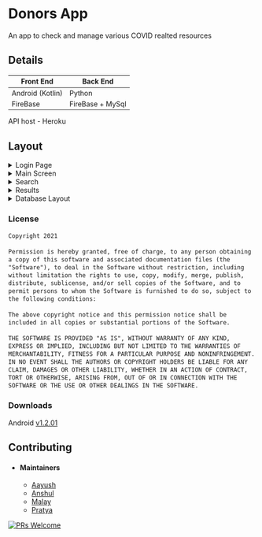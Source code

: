 # Donors App
An app to check and manage various COVID realted resources

## Details

| Front End  | Back End |
| ------------- | ------------- |
| Android (Kotlin)  | Python  |
| FireBase  | FireBase + MySql  |

API host - Heroku

## Layout
<details><summary>Login Page</summary>

![](/assets/images/login.png)

</details>

<details><summary>Main Screen</summary>

![](/assets/images/main.png)

</details>

<details><summary>Search</summary>

![](/assets/images/search.png)

</details>

<details><summary>Results</summary>

![](/assets/images/result.png)

</details>

<details><summary>Database Layout</summary>

![](/assets/images/db.png)

</details>

### License
```
Copyright 2021

Permission is hereby granted, free of charge, to any person obtaining a copy of this software and associated documentation files (the "Software"), to deal in the Software without restriction, including without limitation the rights to use, copy, modify, merge, publish, distribute, sublicense, and/or sell copies of the Software, and to permit persons to whom the Software is furnished to do so, subject to the following conditions:

The above copyright notice and this permission notice shall be included in all copies or substantial portions of the Software.

THE SOFTWARE IS PROVIDED "AS IS", WITHOUT WARRANTY OF ANY KIND, EXPRESS OR IMPLIED, INCLUDING BUT NOT LIMITED TO THE WARRANTIES OF MERCHANTABILITY, FITNESS FOR A PARTICULAR PURPOSE AND NONINFRINGEMENT. IN NO EVENT SHALL THE AUTHORS OR COPYRIGHT HOLDERS BE LIABLE FOR ANY CLAIM, DAMAGES OR OTHER LIABILITY, WHETHER IN AN ACTION OF CONTRACT, TORT OR OTHERWISE, ARISING FROM, OUT OF OR IN CONNECTION WITH THE SOFTWARE OR THE USE OR OTHER DEALINGS IN THE SOFTWARE. 
```
### Downloads
Android
[v1.2.01](https://www.youtube.com/watch?v=dQw4w9WgXcQ)


## Contributing
- #### Maintainers
	-  [Aayush](https://github.com/Ethical-coder)
	- [Anshul](https://github.com/sarafanshul)
	- [Malay]()
	- [Pratya](https://github.com/pratyaa)

[![PRs Welcome](https://img.shields.io/badge/PRs-welcome-brightgreen.svg?style=flat-square)](http://makeapullrequest.com)
